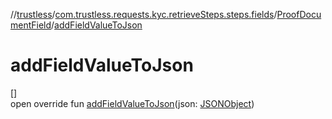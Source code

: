//[trustless](../../../index.md)/[com.trustless.requests.kyc.retrieveSteps.steps.fields](../index.md)/[ProofDocumentField](index.md)/[addFieldValueToJson](add-field-value-to-json.md)

# addFieldValueToJson

[]\
open override fun [addFieldValueToJson](add-field-value-to-json.md)(json: [JSONObject](https://developer.android.com/reference/kotlin/org/json/JSONObject.html))
